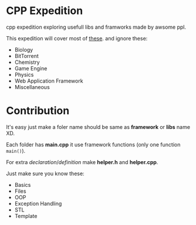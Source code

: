 # CPP Expedition
cpp expedition exploring usefull libs and framworks made by awsome ppl.

This expedition will cover most of [these](https://github.com/fffaraz/awesome-cpp). and ignore these:
- Biology
- BitTorrent
- Chemistry
- Game Engine
- Physics
- Web Application Framework
- Miscellaneous

# Contribution 
It's easy just make a foler name should be same as **framework** or **libs** name XD.

Each folder has **main.cpp** it use framework functions (only one function `main()`). 

For extra _declaration_/_definition_ make **helper.h** and **helper.cpp**.

Just make sure you know these:
- Basics
- Files
- OOP
- Exception Handling
- STL
- Template

